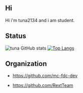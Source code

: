 ## Hi

Hi i'm tuna2134 and i am student.

## Status
![tuna GitHub stats](https://github-readme-stats.vercel.app/api?username=tuna2134&show_icons=true&theme=radical)
[![Top Langs](https://github-readme-stats.vercel.app/api/top-langs/?username=tuna2134&layout=compact)](https://github.com/anuraghazra/github-readme-stats)

## Organization

- https://github.com/mc-fdc-dev

- https://github.com/RextTeam

